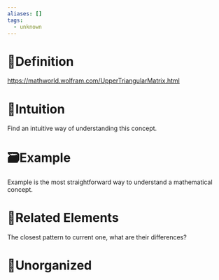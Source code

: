 ```yaml
---
aliases: []
tags:
  - unknown
---
```



# 📝Definition
https://mathworld.wolfram.com/UpperTriangularMatrix.html

# 🧠Intuition
Find an intuitive way of understanding this concept.



# 🗃Example
Example is the most straightforward way to understand a mathematical concept.

# 🌱Related Elements
The closest pattern to current one, what are their differences?


# 🍂Unorganized
